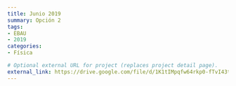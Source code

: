 ```yaml
---
title: Junio 2019
summary: Opción 2
tags:
- EBAU
- 2019
categories:
- Física

# Optional external URL for project (replaces project detail page).
external_link: https://drive.google.com/file/d/1K1tIMpqfw64rkp0-fTvI43t4etcNo6B4/view
---
```

